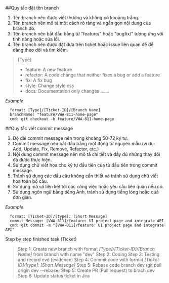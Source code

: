 ##Quy tắc đặt tên branch
1. Tên branch nên được viết thường và không có khoảng trắng.
2. Tên branch nên mô tả một cách rõ ràng và ngắn gọn nội dung của branch đó.
3. Tên branch nên bắt đầu bằng từ "feature/" hoặc "bugfix/" tương ứng với tính năng hoặc sửa lỗi.
4. Tên branch nên được đặt dựa trên ticket hoặc issue liên quan để dễ dàng theo dõi và tìm kiếm.

> [Type]
> * feature: A new feature
> * refactor: A code change that neither fixes a bug or add a feature
> * fix: A fix bug
> * style: Change style css
> * docs: Documentation only changes
> .......

*Example*
```
  format: [Type]/[Ticket-ID]/[Branch Name]
  branchName: "feature/VWA-811-home-page"
  cmd: git checkout -b feature/VWA-811-home-page
```

##Quy tắc viết commit message
1. Độ dài commit message nên trong khoảng 50-72 ký tự.
2. Commit message nên bắt đầu bằng một động từ nguyên mẫu (ví dụ: Add, Update, Fix, Remove, Refactor, etc.)
3. Nội dung commit message nên mô tả chi tiết và đầy đủ những thay đổi đã được thực hiện.
4. Sử dụng chữ viết hoa cho ký tự đầu tiên của từ đầu tiên trong commit message.
5. Tránh sử dụng các dấu câu không cần thiết và tránh sử dụng chữ viết hoa toàn bộ câu.
6. Sử dụng mã số liên kết tới các công việc hoặc yêu cầu liên quan nếu có.
7. Sử dụng ngôn ngữ bằng tiếng Anh, tránh sử dụng tiếng lóng hoặc quá đơn giản.

*Example*
```
  format: [Ticket-ID]/[type]: [Short Message]
  commit Message: [VWA-811]/feature: UI project page and integrate API 
  cmd: git commit -m "[VWA-811]/feature: UI project page and integrate API"
```

Step by step finished task (Ticket)
> Step 1: Create new branch with format *[Type]/[Ticket-ID]/[Branch Name]* from branch with name "dev"
> Step 2: Coding
> Step 3: Testing and record evd (evidence)
> Step 4: Commit code with format *[Ticket-ID]/[type]: [Short Message]*
> Step 5: Rebase code branch dev (git pull origin dev --rebase)
> Step 5: Create PR (Pull request) to brach dev
> Step 6: Update status ticket in Jira

